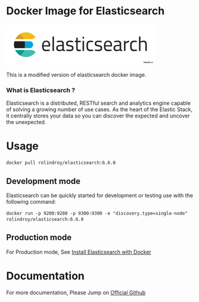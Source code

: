 # Docker Image for Elasticsearch


<img src="https://github.com/rolindroy/elasticsearch/blob/master/files/elasticsearch.png" width="400" height="110" />

This is a modified version of elasticsearch docker image.
### What is Elasticsearch ?
Elasticsearch is a distributed, RESTful search and analytics engine capable of solving a growing number of use cases. As the heart of the Elastic Stack, it centrally stores your data so you can discover the expected and uncover the unexpected.



# Usage

```
docker pull rolindroy/elasticsearch:6.6.0
```
## Development mode
Elasticsearch can be quickly started for development or testing use with the following command:
```
docker run -p 9200:9200 -p 9300:9300 -e "discovery.type=single-node" rolindroy/elasticsearch:6.6.0

```
## Production mode

For Production mode, See [Install Elasticsearch with Docker](https://www.elastic.co/guide/en/elasticsearch/reference/current/docker.html#docker-cli-run-prod-mode)

# Documentation

For more documentation, Please Jump on [Official Github](https://github.com/docker-library/docs/blob/master/elasticsearch/README.md)
